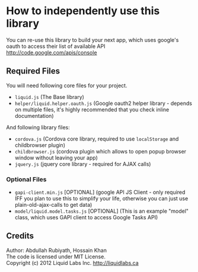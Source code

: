 # How to independently use this library #

You can re-use this library to build your next app, which uses google's oauth to access their list of available API <http://code.google.com/apis/console>


## Required Files ##
You will need following core files for your project.
 * `liquid.js` (The Base library)
 * `helper/liquid.helper.oauth.js` (Google oauth2 helper library - depends on multiple files, it's highly recommended that you check inline documentation)

And following library files:
 * `cordova.js` (Cordova core library, required to use `localStorage` and childbrowser plugin)
 * `childbrowser.js` (cordova plugin which allows to open popup browser window without leaving your app)
 * `jquery.js` (jquery core library - required for AJAX calls)

### Optional Files ###
 * `gapi-client.min.js` [OPTIONAL] (google API JS Client - only required IFF you plan to use this to simplify your life, otherwise you can just use plain-old-ajax-calls to get data)
 * `model/liquid.model.tasks.js` [OPTIONAL] (This is an example "model" class, which uses GAPI client to access Google Tasks API)




Credits
---------------------------------------------------------------
Author: Abdullah Rubiyath, Hossain Khan
<br />
The code is licensed under MIT License.
<br />
Copyright (c) 2012 Liquid Labs Inc.
<http://liquidlabs.ca>